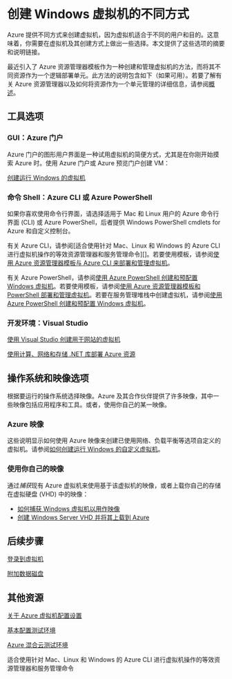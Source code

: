 <properties
	pageTitle="创建 Windows 虚拟机的不同方式"
	description="列出创建 Windows 虚拟机的不同方式，并提供说明链接。"
	services="virtual-machines"
	documentationCenter=""
	authors="KBDAzure"
	manager="timlt"
	editor=""
	tags="azure-resource-manager,azure-service-management"/>

<tags
	ms.service="virtual-machines"
	ms.date="07/15/2015"
	wacn.date="09/18/2015"/>

# 创建 Windows 虚拟机的不同方式

Azure 提供不同方式来创建虚拟机，因为虚拟机适合于不同的用户和目的。这意味着，你需要在虚拟机及其创建方式上做出一些选择。本文提供了这些选项的摘要和说明链接。

最近引入了 Azure 资源管理器模板作为一种创建和管理虚拟机的方法，而将其不同资源作为一个逻辑部署单元。此方法的说明包含如下（如果可用）。若要了解有关 Azure 资源管理器以及如何将资源作为一个单元管理的详细信息，请参阅[概述][]。

## 工具选项

### GUI：Azure 门户

Azure 门户的图形用户界面是一种试用虚拟机的简便方式，尤其是在你刚开始摸索 Azure 时。使用 Azure 门户或 Azure 预览门户创建 VM：

[创建运行 Windows 的虚拟机][]

### 命令 Shell：Azure CLI 或 Azure PowerShell

如果你喜欢使用命令行界面，请选择适用于 Mac 和 Linux 用户的 Azure 命令行界面 (CLI) 或 Azure PowerShell，后者提供 Windows PowerShell cmdlets for Azure 和自定义控制台。

有关 Azure CLI，请参阅[适合使用针对 Mac、Linux 和 Windows 的 Azure CLI 进行虚拟机操作的等效资源管理器和服务管理命令][]。若要使用模板，请参阅[使用 Azure 资源管理器模板与 Azure CLI 来部署和管理虚拟机][]。

有关 Azure PowerShell，请参阅[使用 Azure PowerShell 创建和预配置 Windows 虚拟机][]。若要使用模板，请参阅[使用 Azure 资源管理器模板和 PowerShell 部署和管理虚拟机][]。若要在服务管理堆栈中创建虚拟机，请参阅[使用 Azure PowerShell 创建和预配置 Windows 虚拟机][]。

### 开发环境：Visual Studio

[使用 Visual Studio 创建用于网站的虚拟机][]

[使用计算、网络和存储 .NET 库部署 Azure 资源][]

## 操作系统和映像选项

根据要运行的操作系统选择映像。Azure 及其合作伙伴提供了许多映像，其中一些映像包括应用程序和工具。或者，使用你自己的某一映像。

### Azure 映像

这些说明显示如何使用 Azure 映像来创建已使用网络、负载平衡等选项自定义的虚拟机。请参阅[如何创建运行 Windows 的自定义虚拟机][]。

### 使用你自己的映像

通过*捕获*现有 Azure 虚拟机来使用基于该虚拟机的映像，或者上载你自己的存储在虚拟硬盘 (VHD) 中的映像：

- [如何捕获 Windows 虚拟机以用作映像][]
- [创建 Windows Server VHD 并将其上载到 Azure][]

## 后续步骤

[登录到虚拟机][]

[附加数据磁盘][]

## 其他资源
[关于 Azure 虚拟机配置设置][]

[基本配置测试环境][]

[Azure 混合云测试环境][]

<!-- LINKS -->
[概述]: /documentation/articles/resource-group-overview

[创建运行 Windows 的虚拟机]: /documentation/articles/virtual-machines-windows-tutorial

<!--[-->适合使用针对 Mac、Linux 和 Windows 的 Azure CLI 进行虚拟机操作的等效资源管理器和服务管理命令<!--]: /documentation/articles/xplat-cli-azure-manage-vm-asm-arm -->
[使用 Azure 资源管理器模板与 Azure CLI 来部署和管理虚拟机]: /documentation/articles/virtual-machines-deploy-rmtemplates-azure-cli
[Create and preconfigure a Windows virtual machine with Resource Manager and Azure PowerShell]: /documentation/articles/virtual-machines-ps-create-preconfigure-windows-resource-manager-vms
[使用 Azure 资源管理器模板和 PowerShell 部署和管理虚拟机]: /documentation/articles/virtual-machines-deploy-rmtemplates-powershell
[使用 Azure PowerShell 创建和预配置 Windows 虚拟机]: /documentation/articles/virtual-machines-ps-create-preconfigure-windows-vms
[如何创建运行 Windows 的自定义虚拟机]: /documentation/articles/virtual-machines-windows-create-custom

[如何捕获 Windows 虚拟机以用作映像]: /documentation/articles/virtual-machines-capture-image-windows-server

[创建 Windows Server VHD 并将其上载到 Azure]: /documentation/articles/virtual-machines-create-upload-vhd-windows-server


[使用 Visual Studio 创建用于网站的虚拟机]: /documentation/articles/virtual-machines-dotnet-create-visual-studio-powershell
[使用计算、网络和存储 .NET 库部署 Azure 资源]: /documentation/articles/virtual-machines-arm-deployment

[登录到虚拟机]: /documentation/articles/virtual-machines-log-on-windows-server

[附加数据磁盘]: /documentation/articles/storage-windows-attach-disk

[关于 Azure 虚拟机配置设置]: http://msdn.microsoft.com/zh-cn/library/azure/dn763935.aspx

[基本配置测试环境]: /documentation/articles/virtual-machines-base-configuration-test-environment

[Azure 混合云测试环境]: /documentation/articles/virtual-machines-hybrid-cloud-test-environments

<!---HONumber=70-->